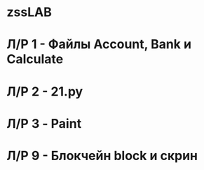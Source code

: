 # zssLAB
# Л/Р 1 - Файлы Account, Bank и Calculate
# Л/Р 2 - 21.py
# Л/Р 3 - Paint
# Л/Р 9 - Блокчейн block и скрин

